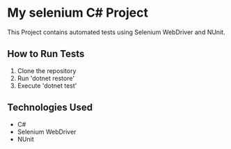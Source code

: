 # My selenium C# Project
This Project contains automated tests using Selenium WebDriver and NUnit.

## How to Run Tests
1. Clone the repository
2. Run 'dotnet restore'
3. Execute 'dotnet test'

## Technologies Used
- C#
- Selenium WebDriver
- NUnit
